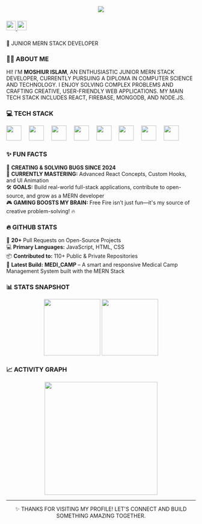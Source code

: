 <div align="center">
  <img height="" src="https://i.ibb.co.com/mVQ6HZBH/git-hub-banner.png" />
</div>

###

<div align="left">
  <a href="https://www.linkedin.com/in/moshiur-islam28/" target="_blank">
    <img src="https://img.shields.io/static/v1?message=LinkedIn&logo=linkedin&label=&color=0077B5&logoColor=white&labelColor=&style=for-the-badge" height="25" />
  </a>
  <a href="https://wa.me/+8801327023639" target="_blank">
    <img src="https://img.shields.io/static/v1?message=WhatsApp&logo=whatsapp&label=&color=25D366&logoColor=white&labelColor=&style=for-the-badge" height="25" />
  </a>
</div>

###

<p align="left">🚀 JUNIOR MERN STACK DEVELOPER</p>

###

### 👨‍💻 ABOUT ME

<p align="left">
  HI! I'M <strong>MOSHIUR ISLAM</strong>, AN ENTHUSIASTIC JUNIOR MERN STACK DEVELOPER, CURRENTLY PURSUING A DIPLOMA IN COMPUTER SCIENCE AND TECHNOLOGY.
  I ENJOY SOLVING COMPLEX PROBLEMS AND CRAFTING CREATIVE, USER-FRIENDLY WEB APPLICATIONS.  
  MY MAIN TECH STACK INCLUDES REACT, FIREBASE, MONGODB, AND NODE.JS.
</p>

###

### 💻 TECH STACK

<div align="left">
  <img src="https://img.shields.io/badge/HTML5-E34F26?logo=html5&logoColor=white&style=for-the-badge" height="40" />
  <img width="12" />
  <img src="https://img.shields.io/badge/CSS3-1572B6?logo=css3&logoColor=white&style=for-the-badge" height="40" />
  <img width="12" />
  <img src="https://img.shields.io/badge/React-61DAFB?logo=react&logoColor=black&style=for-the-badge" height="40" />
  <img width="12" />
  <img src="https://img.shields.io/badge/JavaScript-F7DF1E?logo=javascript&logoColor=black&style=for-the-badge" height="40" />
  <img width="12" />
  <img src="https://img.shields.io/badge/Firebase-FFCA28?logo=firebase&logoColor=black&style=for-the-badge" height="40" />
  <img width="12" />
  <img src="https://img.shields.io/badge/MongoDB-47A248?logo=mongodb&logoColor=white&style=for-the-badge" height="40" />
  <img width="12" />
  <img src="https://img.shields.io/badge/Node.js-339933?logo=nodedotjs&logoColor=white&style=for-the-badge" height="40" />
  <img width="12" />
  <img src="https://img.shields.io/badge/Next.js-000000?logo=nextdotjs&logoColor=white&style=for-the-badge" height="40" />
</div>

###

### ✨ FUN FACTS

<p align="left">
  🐞 <strong>CREATING & SOLVING BUGS SINCE 2024</strong><br>
  📘 <strong>CURRENTLY MASTERING:</strong> Advanced React Concepts, Custom Hooks, and UI Animation<br>
  🛠️ <strong>GOALS:</strong> Build real-world full-stack applications, contribute to open-source, and grow as a MERN developer<br>
  🎮 <strong>GAMING BOOSTS MY BRAIN:</strong> Free Fire isn’t just fun—it's my source of creative problem-solving! 🔥
</p>

###

### 🔥 GITHUB STATS

<p align="left">
  🔄 <strong>20+</strong> Pull Requests on Open-Source Projects<br>
  💻 <strong>Primary Languages:</strong> JavaScript, HTML, CSS <br>
  📦 <strong>Contributed to:</strong> 110+ Public & Private Repositories <br>
  🚀 <strong>Latest Build:</strong> <strong>MEDI_CAMP</strong> – A smart and responsive Medical Camp Management System built with the MERN Stack
</p>

###

### 📊 STATS SNAPSHOT

<div align="center">
  <img src="https://github-readme-stats.vercel.app/api/top-langs?username=Moshiur-15&locale=en&hide_title=false&layout=compact&card_width=320&langs_count=5&theme=dracula&hide_border=false" height="150" />
  <img src="https://streak-stats.demolab.com?user=Moshiur-15&locale=en&mode=daily&theme=dracula&hide_border=false&border_radius=5" height="150" />
</div>

###

### 📈 ACTIVITY GRAPH

<div align="center">
  <img src="https://github-readme-activity-graph.vercel.app/graph?username=Moshiur-15&radius=16&theme=react&area=true" height="300" />
</div>

---

<div align="center">
  ✨ THANKS FOR VISITING MY PROFILE! LET'S CONNECT AND BUILD SOMETHING AMAZING TOGETHER.
</div>
